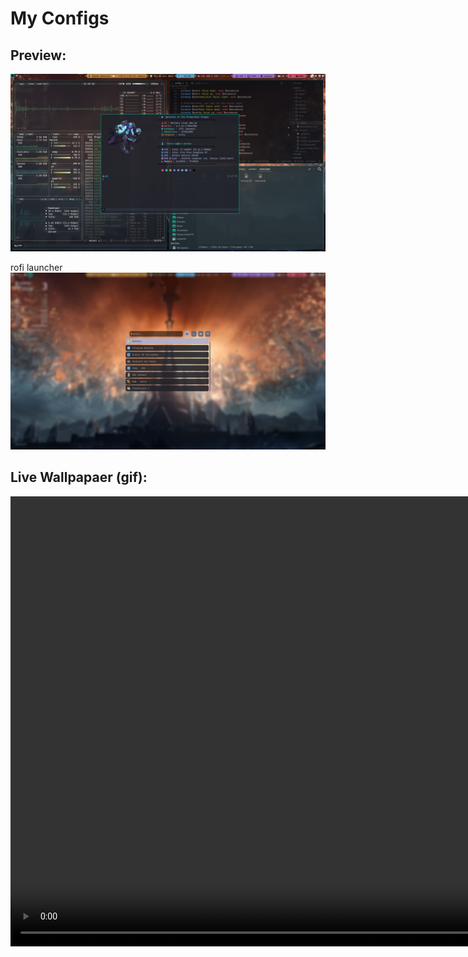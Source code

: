 # My Configs

## Preview:

![SS](https://raw.githubusercontent.com/TohidEq/TohidEq/master/assets/ss-3.10.2024.png)

rofi launcher
![SS-roofi](https://raw.githubusercontent.com/TohidEq/TohidEq/master/assets/ss-rofi-3.10.2024.png)

## Live Wallpapaer (gif):

<video src="https://raw.githubusercontent.com/TohidEq/TohidEq/master/assets/preview-live-wallpaper.mp4" width="1280" height="720"  controls></video>
